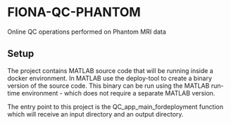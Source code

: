 # FIONA-QC-PHANTOM
Online QC operations performed on Phantom MRI data

## Setup

The project contains MATLAB source code that will be running inside a docker environment. In MATLAB use the deploy-tool to create a binary version of the source code. This binary can be run using the MATLAB run-time environment - which does not require a separate MATLAB version.

The entry point to this project is the QC_app_main_fordeployment function which will receive an input directory and an output directory.